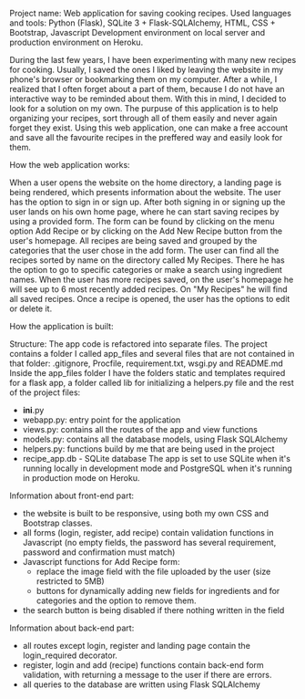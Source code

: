 Project name: Web application for saving cooking recipes.
Used languages and tools: Python (Flask), SQLite 3 + Flask-SQLAlchemy, HTML, CSS + Bootstrap, Javascript
Development environment on local server and production environment on Heroku.

During the last few years, I have been experimenting with many new recipes for cooking. Usually, I saved the ones I liked by leaving the website in my phone's browser or bookmarking them on my computer.
After a while, I realized that I often forget about a part of them, because I do not have an interactive way to be reminded about them. With this in mind, I decided to look for a solution on my own.
The purpuse of this application is to help organizing your recipes, sort through all of them easily and never again forget they exist.
Using this web application, one can make a free account and save all the favourite recipes in the preffered way and easily look for them.

How the web application works:

When a user opens the website on the home directory, a landing page is being rendered, which presents information about the website. The user has the option to sign in or sign up.
After both signing in or signing up the user lands on his own home page, where he can start saving recipes by using a provided form.
The form can be found by clicking on the menu option Add Recipe or by clicking on the Add New Recipe button from the user's homepage.
All recipes are being saved and grouped by the categories that the user chose in the add form.
The user can find all the recipes sorted by name on the directory called My Recipes. There he has the option to go to specific categories or make a search using ingredient names.
When the user has more recipes saved, on the user's homepage he will see up to 6 most recently added recipes. On "My Recipes" he will find all saved recipes. Once a recipe is opened, the user has the options to edit or delete it.

How the application is built:

Structure:
The app code is refactored into separate files.
The project contains a folder I called app_files and several files that are not contained in that folder: .gitignore, Procfile, requirement.txt, wsgi.py and README.md
Inside the app_files folder I have the folders static and templates required for a flask app, a folder called lib for initializing a helpers.py file and the rest of the project files:
- __ini__.py
- webapp.py: entry point for the application
- views.py: contains all the routes of the app and view functions
- models.py: contains all the database models, using Flask SQLAlchemy
- helpers.py: functions build by me that are being used in the project
- recipe_app.db - SQLite database
The app is set to use SQLite when it's running locally in development mode and PostgreSQL when it's running in production mode on Heroku.

Information about front-end part:
- the website is built to be responsive, using both my own CSS and Bootstrap classes.
- all forms (login, register, add recipe) contain validation functions in Javascript (no empty fields, the password has several requirement, password and confirmation must match)
- Javascript functions for Add Recipe form:
    - replace the image field with the file uploaded by the user (size restricted to 5MB)
    - buttons for dynamically adding new fields for ingredients and for categories and the option to remove them.
- the search button is being disabled if there nothing written in the field

Information about back-end part:
- all routes except login, register and landing page contain the login_required decorator.
- register, login and add (recipe) functions contain back-end form validation, with returning a message to the user if there are errors.
- all queries to the database are written using Flask SQLAlchemy



